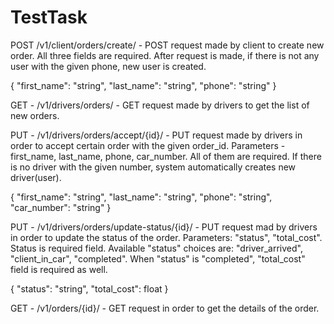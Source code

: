 # TestTask
POST /v1/client/orders/create/ - POST request made by client to create new order. All three fields are required. After request is made, if there is not any user with the given phone, new user is created.

{
  "first_name": "string",
  "last_name": "string",
  "phone": "string"
}

GET - /v1/drivers/orders/ - GET request made by drivers to get the list of new orders. 

PUT - /v1/drivers/orders/accept/{id}/ - PUT request made by drivers in order to accept certain order with the given order_id. Parameters - first_name, last_name, phone, car_number. All of them are required. If there is no driver with the given number, system automatically creates new driver(user).

{
  "first_name": "string",
  "last_name": "string",
  "phone": "string",
  "car_number": "string"
}

PUT - /v1/drivers/orders/update-status/{id}/ - PUT request mad by drivers in order to update the status of the order. Parameters: "status", "total_cost". Status is required field. Available "status" choices are:
"driver_arrived", "client_in_car", "completed". When "status" is "completed", "total_cost" field is required as well.

{
  "status": "string",
  "total_cost": float
}


GET - /v1/orders/{id}/ - GET request in order to get the details of the order.
